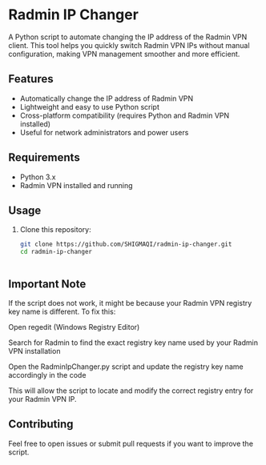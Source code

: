 # Radmin IP Changer

A Python script to automate changing the IP address of the Radmin VPN client. This tool helps you quickly switch Radmin VPN IPs without manual configuration, making VPN management smoother and more efficient.

## Features

- Automatically change the IP address of Radmin VPN  
- Lightweight and easy to use Python script  
- Cross-platform compatibility (requires Python and Radmin VPN installed)  
- Useful for network administrators and power users  

## Requirements

- Python 3.x  
- Radmin VPN installed and running  

## Usage

1. Clone this repository:
   ```bash
   git clone https://github.com/SHIGMAQI/radmin-ip-changer.git
   cd radmin-ip-changer



## Important Note
If the script does not work, it might be because your Radmin VPN registry key name is different. To fix this:

Open regedit (Windows Registry Editor)

Search for Radmin to find the exact registry key name used by your Radmin VPN installation

Open the RadminIpChanger.py script and update the registry key name accordingly in the code

This will allow the script to locate and modify the correct registry entry for your Radmin VPN IP.



## Contributing
Feel free to open issues or submit pull requests if you want to improve the script.
